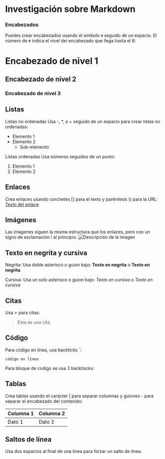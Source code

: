 # Investigación sobre Markdown


### Encabezados
Puedes crear encabezados usando el símbolo `#` seguido de un espacio. El número de `#` indica el nivel del encabezado que llega hasta el 6:

# Encabezado de nivel 1
## Encabezado de nivel 2
### Encabezado de nivel 3

## Listas
Listas no ordenadas
Usa -, *, o + seguido de un espacio para crear listas no ordenadas:

- Elemento 1
- Elemento 2
  - Sub-elemento

Listas ordenadas
Usa números seguidos de un punto:

1. Elemento 1
2. Elemento 2

## Enlaces
Crea enlaces usando corchetes [] para el texto y paréntesis () para la URL:
[Texto del enlace](https://example.com)

## Imágenes
Las imágenes siguen la misma estructura que los enlaces, pero con un signo de exclamación ! al principio:
![Descripción de la imagen](https://example.com/imagen.png)

## Texto en negrita y cursiva
Negrita: Usa doble asterisco o guion bajo:
**Texto en negrita** o __Texto en negrita__

Cursiva: Usa un solo asterisco o guion bajo:
*Texto en cursiva* o _Texto en cursiva_

## Citas
Usa > para citas:
> Esta es una cita.

## Código
Para código en línea, usa backticks `:

`código en línea`

Para bloque de codigo se usa 3 backtiscks:

## Tablas
Crea tablas usando el carácter | para separar columnas y guiones - para separar el encabezado del contenido:

| Columna 1 | Columna 2 |
|-----------|-----------|
| Dato 1    | Dato 2    |

## Saltos de línea
Usa dos espacios al final de una línea para forzar un salto de línea.